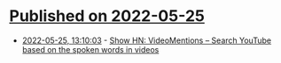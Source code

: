 # [Published on 2022-05-25](index.md)

* [2022-05-25, 13:10:03](https://news.ycombinator.com/item?id=31504002) - [Show HN: VideoMentions – Search YouTube based on the spoken words in videos](https://videomentions.com/search)
